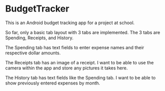 # BudgetTracker
This is an Android budget tracking app for a project at school.

So far, only a basic tab layout with 3 tabs are implemented. 
The 3 tabs are Spending, Receipts, and History.

The Spending tab has text fields to enter expense names and their respective dollar amounts.

The Receipts tab has an image of a receipt. I want to be able to use the camera within the app and store any pictures it takes here.

The History tab has text fields like the Spending tab. I want to be able to show previously entered expenses by month.
